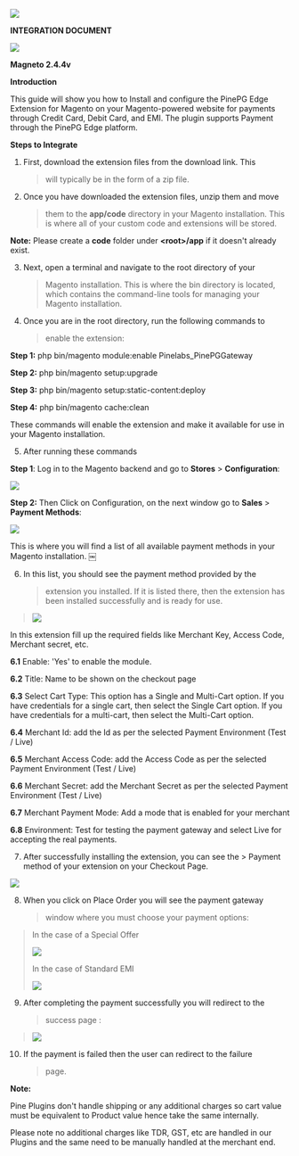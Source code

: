 ![](./image2.png)

**INTEGRATION DOCUMENT**

![](./image5.png)

**Magneto 2.4.4v**

**Introduction**

This guide will show you how to Install and configure the PinePG Edge
Extension for Magento on your Magento-powered website for payments
through Credit Card, Debit Card, and EMI. The plugin supports Payment
through the PinePG Edge platform.

**Steps to Integrate**

1.  First, download the extension files from the download link. This
    > will typically be in the form of a zip file.

2.  Once you have downloaded the extension files, unzip them and move
    > them to the **app/code** directory in your Magento installation.
    > This is where all of your custom code and extensions will be
    > stored.

**Note:** Please create a **code** folder under **\<root\>/app** if it
doesn't already exist.

3.  Next, open a terminal and navigate to the root directory of your
    > Magento installation. This is where the bin directory is located,
    > which contains the command-line tools for managing your Magento
    > installation.

4.  Once you are in the root directory, run the following commands to
    > enable the extension:

**Step 1:** php bin/magento module:enable Pinelabs_PinePGGateway

**Step 2:** php bin/magento setup:upgrade

**Step 3:** php bin/magento setup:static-content:deploy

**Step 4:** php bin/magento cache:clean

These commands will enable the extension and make it available for use
in your Magento installation.

5.  After running these commands

**Step 1**: Log in to the Magento backend and go to **Stores** \>
**Configuration**:

![](./image8.png)

**Step 2:** Then Click on Configuration, on the next window go to
**Sales** \> **Payment Methods**:

![](./image4.png)

This is where you will find a list of all available payment methods in
your Magento installation. ￼

6.  In this list, you should see the payment method provided by the
    > extension you installed. If it is listed there, then the extension
    > has been installed successfully and is ready for use.

> ![](./image7.png)

In this extension fill up the required fields like Merchant Key, Access
Code, Merchant secret, etc.

**6.1** Enable: 'Yes' to enable the module.

**6.2** Title: Name to be shown on the checkout page

**6.3** Select Cart Type: This option has a Single and Multi-Cart
option. If you have credentials for a single cart, then select the
Single Cart option. If you have credentials for a multi-cart, then
select the Multi-Cart option.

**6.4** Merchant Id: add the Id as per the selected Payment Environment
(Test / Live)

**6.5** Merchant Access Code: add the Access Code as per the selected
Payment Environment (Test / Live)

**6.6** Merchant Secret: add the Merchant Secret as per the selected
Payment Environment (Test / Live)

**6.7** Merchant Payment Mode: Add a mode that is enabled for your
merchant

**6.8** Environment: Test for testing the payment gateway and select
Live for accepting the real payments.

7.   After successfully installing the extension, you can see the
    > Payment method of your extension on your Checkout Page.

![](./image6.png)

8.  When you click on Place Order you will see the payment gateway
    > window where you must choose your payment options:

> In the case of a Special Offer
>
> ![](./image1.png)
>
> In the case of Standard EMI
>
> ![](./image10.png)

9.  After completing the payment successfully you will redirect to the
    > success page :

> ![](./image3.png)

10. If the payment is failed then the user can redirect to the failure
    > page.

**Note:**

Pine Plugins don't handle shipping or any additional charges so cart
value must be equivalent to Product value hence take the same
internally.

Please note no additional charges like TDR, GST, etc are handled in our
Plugins and the same need to be manually handled at the merchant end.
